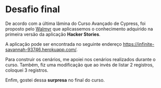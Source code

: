 # Desafio final

De acordo com a última lâmina do Curso Avançado de Cypress, foi proposto pelo [Walmyr](https://github.com/wlsf82) que aplicassemos o conhecimento adquirido na primeira versão da aplicação **Hacker Stories**.

A aplicação pode ser encontrada no seguinte endereço https://infinite-savannah-93746.herokuapp.com/.

Para construir os cenários, me apoiei nos cenários realizados durante o curso. Também, fiz uma modificação que ao invés de listar 2 registros, coloquei 3 registros.

Enfim, gostei dessa **surpresa** no final do curso.
